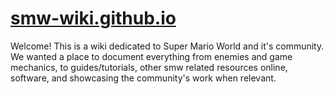 # [smw-wiki.github.io](https://smw-wiki.github.io)

Welcome! This is a wiki dedicated to Super Mario World and it's community. We wanted a place to document everything from enemies and game mechanics, to guides/tutorials, other smw related resources online, software, and showcasing the community's work when relevant.
